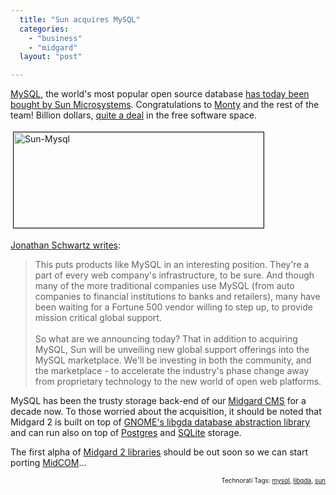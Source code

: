 ```yaml
---
  title: "Sun acquires MySQL"
  categories: 
    - "business"
    - "midgard"
  layout: "post"

---
```

<a href="http://www.mysql.org/">MySQL</a>, the world's most popular open source database <a href="http://www.mysql.com/news-and-events/sun-to-acquire-mysql.html">has today been bought by Sun Microsystems</a>. Congratulations to <a href="http://en.wikipedia.org/wiki/Michael_Widenius">Monty</a> and the rest of the team! Billion dollars, <a href="http://blogs.mysql.com/kaj/2008/01/16/sun-acquires-mysql/">quite a deal</a> in the free software space.

<p><img src="https://d2vqpl3tx84ay5.cloudfront.net/sun-mysql.jpg" height="153" width="400" border="1" hspace="4" vspace="4" alt="Sun-Mysql" /></p>

<a href="http://blogs.sun.com/jonathan/entry/winds_of_change_are_blowing">Jonathan Schwartz writes</a>:
<blockquote>This puts products like MySQL in an interesting position. They're a part of every web company's infrastructure, to be sure. And though many of the more traditional companies use MySQL (from auto companies to financial institutions to banks and retailers), many have been waiting for a Fortune 500 vendor willing to step up, to provide mission critical global support.<br /><br />
So what are we announcing today? That in addition to acquiring MySQL, Sun will be unveiling new global support offerings into the MySQL marketplace. We'll be investing in both the community, and the marketplace - to accelerate the industry's phase change away from proprietary technology to the new world of open web platforms.</blockquote>MySQL has been the trusty storage back-end of our <a href="http://www.midgard-project.org/">Midgard CMS</a> for a decade now. To those worried about the acquisition, it should be noted that Midgard 2 is built on top of <a href="http://www.gnome-db.org/">GNOME's libgda database abstraction library</a> and can run also on top of <a href="http://www.postgresql.org/">Postgres</a> and <a href="http://www.sqlite.org/">SQLite</a> storage.

The first alpha of <a href="http://www.nemein.com/people/piotras/view/1178011811.html">Midgard 2 libraries</a> should be out soon so we can start porting <a href="http://www.midgard-project.org/documentation/midcom/">MidCOM</a>...

<p style="text-align:right;font-size:10px;">Technorati Tags: <a href="http://www.technorati.com/tag/mysql">mysql</a>, <a href="http://www.technorati.com/tag/libgda">libgda</a>, <a href="http://www.technorati.com/tag/sun">sun</a></p>

